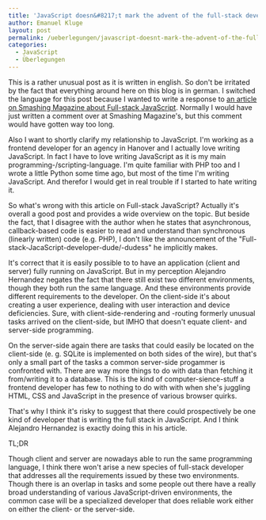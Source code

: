 ```yaml
---
title: 'JavaScript doesn&#8217;t mark the advent of the full-stack developer'
author: Emanuel Kluge
layout: post
permalink: /ueberlegungen/javascript-doesnt-mark-the-advent-of-the-full-stack-developer/
categories:
  - JavaScript
  - Überlegungen
---
```


This is a rather unusual post as it is written in english. So don't be irritated by the fact that everything around here on this blog is in german. I switched the language for this post because I wanted to write a response to [an article on Smashing Magazine about Full-stack JavaScript][image]. Normally I would have just written a comment over at Smashing Magazine's, but this comment would have gotten way too long.

Also I want to shortly clarify my relationship to JavaScript. I'm working as a frontend developer for an agency in Hanover and I actually love writing JavaScript. In fact I have to love writing JavaScript as it is my main programming-/scripting-language. I'm quite familiar with PHP too and I wrote a little Python some time ago, but most of the time I'm writing JavaScript. And therefor I would get in real trouble if I started to hate writing it.

So what's wrong with this article on Full-stack JavaScript? Actually it's overall a good post and provides a wide overview on the topic. But beside the fact, that I disagree with the author when he states that asynchronous, callback-based code is easier to read and understand than synchronous (linearly written) code (e.g. PHP), I don't like the announcement of the "Full-stack-JacaScript-developer-dude/-dudess" he implicitly makes.

It's correct that it is easily possible to to have an application (client and server) fully running on JavaScript. But in my perception Alejandro Hernandez negates the fact that there still exist two different environments, though they both run the same language. And these environments provide different requirements to the developer. On the client-side it's about creating a user experience, dealing with user interaction and device deficiencies. Sure, with client-side-rendering and -routing formerly unusual tasks arrived on the client-side, but IMHO that doesn't equate client- and server-side programming.

On the server-side again there are tasks that could easily be located on the client-side (e. g. SQLite is implemented on both sides of the wire), but that's only a small part of the tasks a common server-side progammer is confronted with. There are way more things to do with data than fetching it from/writing it to a database. This is the kind of computer-sience-stuff a frontend developer has few to nothing to do with with when she's juggling HTML, CSS and JavaScript in the presence of various browser quirks.

That's why I think it's risky to suggest that there could prospectively be one kind of developer that is writing the full stack in JavaScript. And I think Alejandro Hernandez is exactly doing this in his article.

TL;DR

Though client and server are nowadays able to run the same programming language, I think there won't arise a new species of full-stack developer that addresses all the requirements issued by these two environments. Though there is an overlap in tasks and some people out there have a really broad understanding of various JavaScript-driven environments, the common case will be a specialized developer that does reliable work either on either the client- or the server-side.

[image]: http://coding.smashingmagazine.com/2013/11/21/introduction-to-full-stack-javascript/
